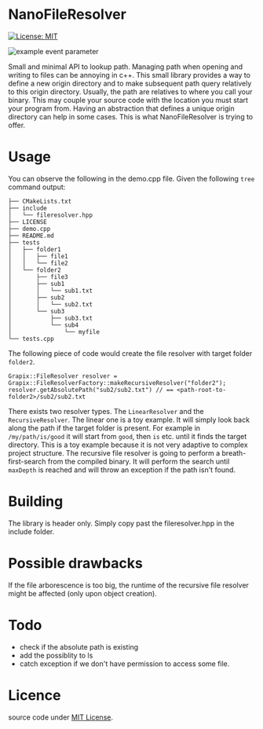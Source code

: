 # NanoFileResolver

[![License: MIT](https://img.shields.io/badge/License-MIT-yellow.svg)](https://opensource.org/licenses/MIT)

![example event parameter](https://github.com/github/docs/actions/workflows/main.yml/badge.svg?event=push)

Small and minimal API to lookup path. Managing path when opening and writing to files can be annoying in c++. This small library provides a way to define a new origin directory and to make subsequent path query relatively to this origin directory. Usually, the path are relatives to where you call your binary. This may couple your source code with the location you must start your program from. Having an abstraction that defines a unique origin directory can help in some cases. This is what NanoFileResolver is trying to offer.


# Usage

You can observe the following in the demo.cpp file. Given the following `tree` command output:

```
├── CMakeLists.txt
├── include
│   └── fileresolver.hpp
├── LICENSE
├── demo.cpp
├── README.md
├── tests
│   ├── folder1
│   │   ├── file1
│   │   └── file2
│   └── folder2
│       ├── file3
│       ├── sub1
│       │   └── sub1.txt
│       ├── sub2
│       │   └── sub2.txt
│       └── sub3
│           ├── sub3.txt
│           └── sub4
│               └── myfile
└── tests.cpp
```

The following piece of code would create the file resolver with target folder `folder2`. 

```
Grapix::FileResolver resolver = Grapix::FileResolverFactory::makeRecursiveResolver("folder2");
resolver.getAbsolutePath("sub2/sub2.txt") // == <path-root-to-folder2>/sub2/sub2.txt
``` 

There exists two resolver types. The `LinearResolver` and the `RecursiveResolver`. The linear one is a toy example. It will simply look back along the path if the target folder is present. For example in `/my/path/is/good` it will start from `good`, then `is` etc. until it finds the target directory. This is a toy example because it is not very adaptive to complex project structure. The recursive file resolver is going to perform a breath-first-search from the compiled binary. It will perform the search until `maxDepth` is reached and will throw an exception if the path isn't found.

# Building

The library is header only. Simply copy past the fileresolver.hpp in the include folder.

# Possible drawbacks

If the file arborescence is too big, the runtime of the recursive file resolver might be affected (only upon object creation).

# Todo

- check if the absolute path is existing
- add the possiblity to ls
- catch exception if we don't have permission to access some file.

# Licence

source code under [MIT License](LICENSE).